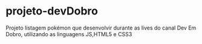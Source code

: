 # projeto-devDobro
 Projeto listagem pokémon que desenvolvir durante as lives do canal Dev Em Dobro, utilizando  as linguagens JS,HTML5 e CSS3

